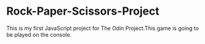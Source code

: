 # Rock-Paper-Scissors-Project
This is my first JavaScript project for The Odin Project.This game is going to be played on the console.
